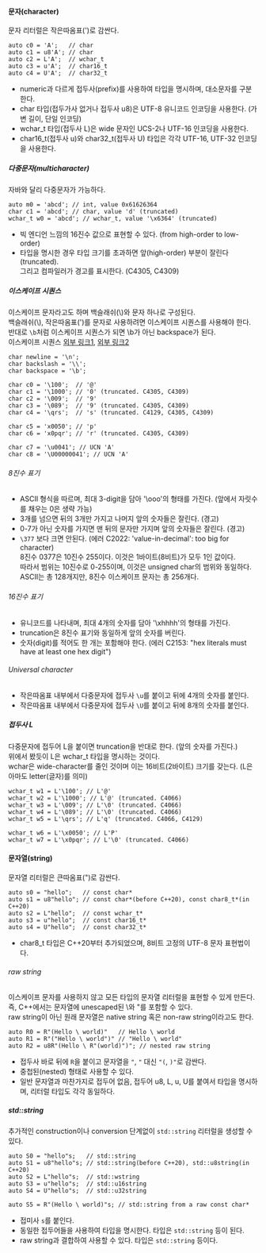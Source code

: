 #### 문자(character)
문자 리터럴은 작은따옴표(')로 감싼다.
```
auto c0 = 'A';   // char
auto c1 = u8'A'; // char
auto c2 = L'A';  // wchar_t
auto c3 = u'A';  // char16_t
auto c4 = U'A';  // char32_t
```
- numeric과 다르게 접두사(prefix)를 사용하여 타입을 명시하며, 대소문자를 구분한다.
- char 타입(접두가사 없거나 접두사 u8)은 UTF-8 유니코드 인코딩을 사용한다. (가변 길이, 단일 인코딩)
- wchar_t 타입(접두사 L)은 wide 문자인 UCS-2나 UTF-16 인코딩을 사용한다.
- char16_t(접두사 u)와 char32_t(접두사 U) 타입은 각각 UTF-16, UTF-32 인코딩을 사용한다.
##### 다중문자(multicharacter)
자바와 달리 다중문자가 가능하다.
```
auto m0 = 'abcd'; // int, value 0x61626364
char c1 = 'abcd'; // char, value 'd' (truncated)
wchar_t w0 = 'abcd'; // wchar_t, value '\x6364' (truncated)
```
- 빅 엔디언 느낌의 16진수 값으로 표현할 수 있다. (from high-order to low-order)
- 타입을 명시한 경우 타입 크기를 초과하면 앞(high-order) 부분이 잘린다(truncated).  
그리고 컴파일러가 경고를 표시한다. (C4305, C4309)
##### 이스케이프 시퀀스
이스케이프 문자라고도 하며 백슬래쉬(\\)와 문자 하나로 구성된다.  
백슬래쉬(\\), 작은따옴표(')를 문자로 사용하려면 이스케이프 시퀀스를 사용해야 한다.  
반대로 `\b`처럼 이스케이프 시퀀스가 되면 \\b가 아닌 backspace가 된다.  
이스케이프 시퀀스 [외부 링크1][1], [외부 링크2][2]
```
char newline = '\n';
char backslash = '\\';
char backspace = '\b';

char c0 = '\100';  // '@'
char c1 = '\1000'; // '0' (truncated. C4305, C4309)
char c2 = '\009';  // '9'
char c3 = '\089';  // '9' (truncated. C4305, C4309)
char c4 = '\qrs';  // 's' (truncated. C4129, C4305, C4309)

char c5 = 'x0050'; // 'p'
char c6 = 'x0pqr'; // 'r' (truncated. C4305, C4309)

char c7 = '\u0041'; // UCN 'A'
char c8 = '\U00000041'; // UCN 'A'
```
###### 8진수 표기
- ASCII 형식을 따르며, 최대 3-digit을 담아 '\ooo'의 형태를 가진다. (앞에서 자릿수를 채우는 0은 생략 가능)
- 3개를 넘으면 뒤의 3개만 가지고 나머지 앞의 숫자들은 잘린다. (경고)
- 0-7가 아닌 숫자를 가지면 맨 뒤의 문자만 가지며 앞의 숫자들은 잘린다. (경고)
- `\377` 보다 크면 안된다. (에러 C2022: 'value-in-decimal': too big for character)  
8진수 0377은 10진수 255이다. 이것은 1바이트(8비트)가 모두 1인 값이다.  
따라서 범위는 10진수로 0-255이며, 이것은 unsigned char의 범위와 동일하다.  
ASCII는 총 128개지만, 8진수 이스케이프 문자는 총 256개다.
###### 16진수 표기
- 유니코드를 나타내며, 최대 4개의 숫자를 담아 '\xhhhh'의 형태를 가진다.
- truncation은 8진수 표기와 동일하게 앞의 숫자를 버린다.
- 숫자(digit)를 적어도 한 개는 포함해야 한다. (에러 C2153: "hex literals must have at least one hex digit")
###### Universal character
- 작은따옴표 내부에서 다중문자에 접두사 `\u`를 붙이고 뒤에 4개의 숫자를 붙인다.
- 작은따옴표 내부에서 다중문자에 접두사 `\U`를 붙이고 뒤에 8개의 숫자를 붙인다.
##### 접두사 L
다중문자에 접두어 L을 붙이면 truncation을 반대로 한다. (앞의 숫자를 가진다.)  
위에서 봤듯이 L은 wchar_t 타입을 명시하는 것이다.  
wchar은 wide-character를 줄인 것이며 이는 16비트(2바이트) 크기를 갖는다. (L은 아마도 letter(글자)를 의미)
```
wchar_t w1 = L'\100'; // L'@'
wchar_t w2 = L'\1000'; // L'@' (truncated. C4066)
wchar_t w3 = L'\009'; // L'\0' (truncated. C4066)
wchar_t w4 = L'\089'; // L'\0' (truncated. C4066)
wchar_t w5 = L'\qrs'; // L'q' (truncated. C4066, C4129)

wchar_t w6 = L'\x0050'; // L'P'
wchar_t w7 = L'\x0pqr'; // L'\0' (truncated. C4066)
```
#### 문자열(string)
문자열 리터럴은 큰따옴표(")로 감싼다.
```
auto s0 = "hello";   // const char*
auto s1 = u8"hello"; // const char*(before C++20), const char8_t*(in C++20)
auto s2 = L"hello";  // const wchar_t*
auto s3 = u"hello";  // const char16_t*
auto s4 = U"hello";  // const char32_t*
```
- char8_t 타입은 C++20부터 추가되었으며, 8비트 고정의 UTF-8 문자 표현법이다.
###### raw string
이스케이프 문자를 사용하지 않고 모든 타입의 문자열 리터럴을 표현할 수 있게 만든다.  
즉, C++에서는 문자열에 unescaped된 \와 "를 포함할 수 있다.  
raw string이 아닌 원래 문자열은 native string 혹은 non-raw string이라고도 한다.
```
auto R0 = R"(Hello \ world)"   // Hello \ world
auto R1 = R"("Hello \ world")" // "Hello \ world"
auto R2 = u8R"(Hello \ R"(world)")"; // nested raw string
```
- 접두사 바로 뒤에 `R`을 붙이고 문자열을 `"`, `"` 대신 `"(`, `)"`로 감싼다.
- 중첩된(nested) 형태로 사용할 수 있다.
- 일반 문자열과 마찬가지로 접두어 없음, 접두어 u8, L, u, U를 붙여서 타입을 명시하며, 리터럴 타입도 각각 동일하다.
##### std::string
추가적인 construction이나 conversion 단계없이 `std::string` 리터럴을 생성할 수 있다.
```
auto S0 = "hello"s;   // std::string
auto S1 = u8"hello"s; // std::string(before C++20), std::u8string(in C++20)
auto S2 = L"hello"s;  // std::wstring
auto S3 = u"hello"s;  // std::u16string
auto S4 = U"hello"s;  // std::u32string

auto S5 = R"(Hello \ world)"s; // std::string from a raw const char*
```
- 접미사 `s`를 붙인다.
- 동일한 접두어들을 사용하여 타입을 명시한다. 타입은 `std::string` 등이 된다.
- raw string과 결합하여 사용할 수 있다. 타입은 `std::string` 등이다.


[1]: https://docs.microsoft.com/en-us/cpp/cpp/string-and-character-literals-cpp?view=msvc-170#bkmk_Escape
[2]: https://docs.microsoft.com/en-us/cpp/c-language/escape-sequences?view=msvc-170
